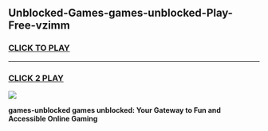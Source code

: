 
## Unblocked-Games-games-unblocked-Play-Free-vzimm
<h3>
<a href="https://premium76.site?title=games-unblocked&ref=18A1">CLICK TO PLAY</a></h3>
<hr>

<h3>
<a href="https://premium76.site?title=games-unblocked&ref=18A1">CLICK 2 PLAY</a>
  
</h3>

<a href="https://premium76.site?title=games-unblocked&ref=18A1"><img src="https://clearcache.store/games.png"></a>


**games-unblocked games unblocked: Your Gateway to Fun and Accessible Online Gaming**
